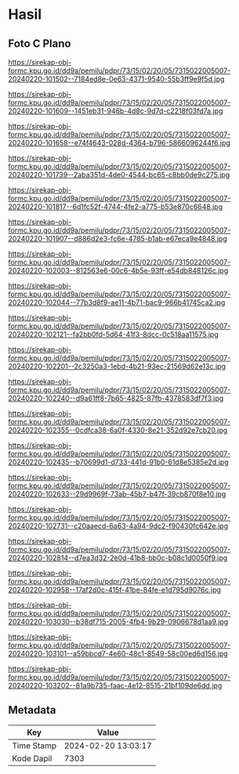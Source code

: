 # Hasil

## Foto C Plano

https://sirekap-obj-formc.kpu.go.id/dd9a/pemilu/pdpr/73/15/02/20/05/7315022005007-20240220-101502--7184ed8e-0e63-4371-9540-55b3ff9e9f5d.jpg

https://sirekap-obj-formc.kpu.go.id/dd9a/pemilu/pdpr/73/15/02/20/05/7315022005007-20240220-101609--1451eb31-946b-4d8c-9d7d-c2218f03fd7a.jpg

https://sirekap-obj-formc.kpu.go.id/dd9a/pemilu/pdpr/73/15/02/20/05/7315022005007-20240220-101658--e74f4643-028d-4364-b796-5866096244f6.jpg

https://sirekap-obj-formc.kpu.go.id/dd9a/pemilu/pdpr/73/15/02/20/05/7315022005007-20240220-101739--2aba351d-4de0-4544-bc65-c8bb0de9c275.jpg

https://sirekap-obj-formc.kpu.go.id/dd9a/pemilu/pdpr/73/15/02/20/05/7315022005007-20240220-101817--6d1fc52f-4744-4fe2-a775-b53e870c6648.jpg

https://sirekap-obj-formc.kpu.go.id/dd9a/pemilu/pdpr/73/15/02/20/05/7315022005007-20240220-101907--d886d2e3-fc6e-4785-b1ab-e67eca9e4848.jpg

https://sirekap-obj-formc.kpu.go.id/dd9a/pemilu/pdpr/73/15/02/20/05/7315022005007-20240220-102003--812563e6-00c6-4b5e-93ff-e54db848126c.jpg

https://sirekap-obj-formc.kpu.go.id/dd9a/pemilu/pdpr/73/15/02/20/05/7315022005007-20240220-102044--77b3d8f9-ae11-4b71-bac9-966b41745ca2.jpg

https://sirekap-obj-formc.kpu.go.id/dd9a/pemilu/pdpr/73/15/02/20/05/7315022005007-20240220-102121--fa2bb0fd-5d64-41f3-8dcc-0c518aa11575.jpg

https://sirekap-obj-formc.kpu.go.id/dd9a/pemilu/pdpr/73/15/02/20/05/7315022005007-20240220-102201--2c3250a3-1ebd-4b21-93ec-21569d62e13c.jpg

https://sirekap-obj-formc.kpu.go.id/dd9a/pemilu/pdpr/73/15/02/20/05/7315022005007-20240220-102240--d9a61ff8-7b65-4825-87fb-4378583df7f3.jpg

https://sirekap-obj-formc.kpu.go.id/dd9a/pemilu/pdpr/73/15/02/20/05/7315022005007-20240220-102355--0cdfca38-6a0f-4330-8e21-352d92e7cb20.jpg

https://sirekap-obj-formc.kpu.go.id/dd9a/pemilu/pdpr/73/15/02/20/05/7315022005007-20240220-102435--b70699d1-d733-441d-91b0-61d8e5385e2d.jpg

https://sirekap-obj-formc.kpu.go.id/dd9a/pemilu/pdpr/73/15/02/20/05/7315022005007-20240220-102633--29d9969f-73ab-45b7-b47f-39cb870f8e10.jpg

https://sirekap-obj-formc.kpu.go.id/dd9a/pemilu/pdpr/73/15/02/20/05/7315022005007-20240220-102731--c20aaecd-6a63-4a94-9dc2-f90430fc642e.jpg

https://sirekap-obj-formc.kpu.go.id/dd9a/pemilu/pdpr/73/15/02/20/05/7315022005007-20240220-102814--d7ea3d32-2e0d-41b8-bb0c-b08c1d0050f9.jpg

https://sirekap-obj-formc.kpu.go.id/dd9a/pemilu/pdpr/73/15/02/20/05/7315022005007-20240220-102958--17af2d0c-415f-41be-84fe-e1d795d9076c.jpg

https://sirekap-obj-formc.kpu.go.id/dd9a/pemilu/pdpr/73/15/02/20/05/7315022005007-20240220-103030--b38df715-2005-4fb4-9b29-0906678d1aa9.jpg

https://sirekap-obj-formc.kpu.go.id/dd9a/pemilu/pdpr/73/15/02/20/05/7315022005007-20240220-103101--a59bbcd7-4e60-48c1-8549-58c00ed6d156.jpg

https://sirekap-obj-formc.kpu.go.id/dd9a/pemilu/pdpr/73/15/02/20/05/7315022005007-20240220-103202--81a9b735-faac-4e12-8515-21bf109de6dd.jpg


## Metadata

| Key        | Value               |
| ---------- | ------------------- |
| Time Stamp | 2024-02-20 13:03:17 |
| Kode Dapil | 7303                |



